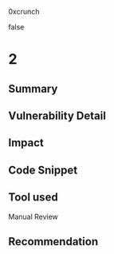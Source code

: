 0xcrunch

false

# 2

## Summary

## Vulnerability Detail

## Impact

## Code Snippet

## Tool used

Manual Review

## Recommendation
